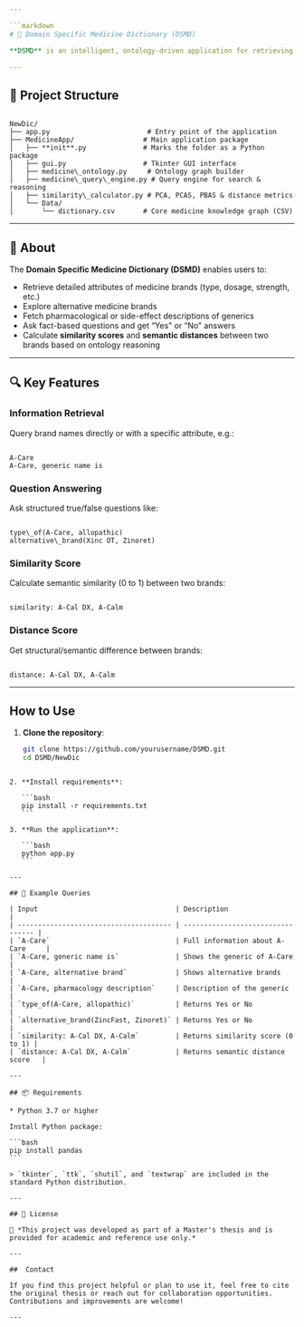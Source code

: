 ```yaml
---

```markdown
# 🧠 Domain Specific Medicine Dictionary (DSMD)

**DSMD** is an intelligent, ontology-driven application for retrieving structured medicine information, answering factual queries, and measuring semantic similarity between brands. It was developed as part of a Master's thesis and is intended for use in healthcare, education, and intelligent AI systems.

---
```


## 📁 Project Structure

```

NewDic/
├── app.py                        # Entry point of the application
├── MedicineApp/                 # Main application package
│   ├── **init**.py              # Marks the folder as a Python package
│   ├── gui.py                   # Tkinter GUI interface
│   ├── medicine\_ontology.py     # Ontology graph builder
│   ├── medicine\_query\_engine.py # Query engine for search & reasoning
│   ├── similarity\_calculator.py # PCA, PCAS, PBAS & distance metrics
│   └── Data/
│       └── dictionary.csv       # Core medicine knowledge graph (CSV)

```

---

## 📖 About

The **Domain Specific Medicine Dictionary (DSMD)** enables users to:

- Retrieve detailed attributes of medicine brands (type, dosage, strength, etc.)
- Explore alternative medicine brands
- Fetch pharmacological or side-effect descriptions of generics
- Ask fact-based questions and get “Yes” or “No” answers
- Calculate **similarity scores** and **semantic distances** between two brands based on ontology reasoning

---

## 🔍 Key Features

### Information Retrieval
Query brand names directly or with a specific attribute, e.g.:
```

A-Care
A-Care, generic name is

```

### Question Answering
Ask structured true/false questions like:
```

type\_of(A-Care, allopathic)
alternative\_brand(Xinc OT, Zinoret)

```

### Similarity Score
Calculate semantic similarity (0 to 1) between two brands:
```

similarity: A-Cal DX, A-Calm

```

### Distance Score
Get structural/semantic difference between brands:
```

distance: A-Cal DX, A-Calm

````

---

##  How to Use

1. **Clone the repository**:
   ```bash
   git clone https://github.com/yourusername/DSMD.git
   cd DSMD/NewDic
````

2. **Install requirements**:

   ```bash
   pip install -r requirements.txt
   ```

3. **Run the application**:

   ```bash
   python app.py
   ```

---

## 🧪 Example Queries

| Input                                  | Description                       |
| -------------------------------------- | --------------------------------- |
| `A-Care`                               | Full information about A-Care     |
| `A-Care, generic name is`              | Shows the generic of A-Care       |
| `A-Care, alternative brand`            | Shows alternative brands          |
| `A-Care, pharmacology description`     | Description of the generic        |
| `type_of(A-Care, allopathic)`          | Returns Yes or No                 |
| `alternative_brand(ZincFast, Zinoret)` | Returns Yes or No                 |
| `similarity: A-Cal DX, A-Calm`         | Returns similarity score (0 to 1) |
| `distance: A-Cal DX, A-Calm`           | Returns semantic distance score   |

---

## 📦 Requirements

* Python 3.7 or higher

Install Python package:

```bash
pip install pandas
```

> `tkinter`, `ttk`, `shutil`, and `textwrap` are included in the standard Python distribution.

---

## 📄 License

📘 *This project was developed as part of a Master's thesis and is provided for academic and reference use only.*

---

##  Contact

If you find this project helpful or plan to use it, feel free to cite the original thesis or reach out for collaboration opportunities. Contributions and improvements are welcome!

---



